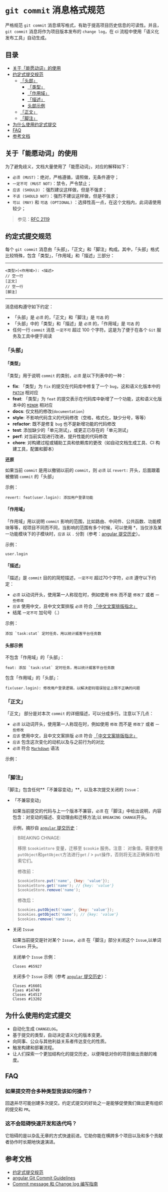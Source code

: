 # `git commit` 消息格式规范

严格规范 `git commit` 消息填写格式，有助于提高项目历史信息的可读性。并且，`git commit` 消息将作为项目版本发布的 `change log`，在 ci 流程中使用「语义化发布工具」自动生成。

## 目录

- [关于「能愿动词」的使用](#关于能愿动词的使用)
- [约定式提交规范](#约定式提交规范)
  - [「头部」](#头部)
    - [「类型」](#类型)
    - [「作用域」](#作用域)
    - [「描述」](#描述)
    - [头部示例](#头部示例)
  - [「正文」](#正文)
  - [「脚注」](#脚注)
- [为什么使用约定式提交](#为什么使用约定式提交)
- [FAQ](#FAQ)
- [参考文档](#参考文档)

## 关于「能愿动词」的使用

为了避免歧义，文档大量使用了「能愿动词」，对应的解释如下：

* `必须 (MUST)`：绝对，严格遵循，请照做，无条件遵守；
* `一定不可 (MUST NOT)`：禁令，严令禁止；
* `应该 (SHOULD)` ：强烈建议这样做，但是不强求；
* `不该 (SHOULD NOT)`：强烈不建议这样做，但是不强求；
* `可以 (MAY)` 和 `可选 (OPTIONAL)` ：选择性高一点，在这个文档内，此词语使用较少；

> 参见：[RFC 2119](http://www.ietf.org/rfc/rfc2119.txt)

## 约定式提交规范

每个 `git commit` 消息由「头部」，「正文」和「脚注」构成。其中，「头部」格式比较特殊，包含「类型」，「作用域」和「描述」三部分：

---
```
<类型>(<作用域>): <描述>
// 空一行
[正文]
// 空一行
[脚注]
```
---

消息结构遵守如下约定：

* 「头部」是 `必须` 的，「正文」和「脚注」是 `可选` 的
* 「头部」中的「类型」和「描述」是 `必须` 的，「作用域」是 `可选` 的
* 任何一行 `commit` 消息 `一定不可` 超过 100 个字符。这是为了便于在各个 `Git` 服务及工具中便于阅读

### 「头部」

#### 「类型」

「类型」用于说明 `commit` 的类别，`必须` 是以下列表中的一种：

* **fix**: 「类型」为 `fix` 的提交在代码库中修复了一个 `bug`，这和语义化版本中的 [`PATCH`](https://semver.org/#summary) 相对应
* **feat**: 「类型」为 `feat` 的提交表示在代码库中新增了一个功能，这和语义化版本中的 [`MINOR`](https://semver.org/#summary) 相对应
* **docs**: 仅文档的修改(`documentation`）
* **style**: 不影响代码含义的代码修改（空格，格式化，缺少分号，等等）
* **refactor**: 既不是修复 `bug` 也不是新增功能的代码修改
* **test**: 添加缺少的「单元测试」，或更正已存在的「单元测试」
* **perf**: 对当前实现进行改进，提升性能的代码修改
* **chore**: 对构建过程或辅助工具和依赖库的更改（如自动文档生成工具、CI 构建工具，配置和脚本）

**还原**

如果当前 `commit` 是用以撤销以前的 `commit`，则 `必须` 以 `revert:` 开头，后面跟着被撤销 `commit` 的「头部」

示例：

```
revert: feat(user.login): 添加用户登录功能
```

#### 「作用域」

「作用域」用以说明 `commit` 影响的范围，比如路由、中间件、公共函数、功能模块等等，视项目不同而不同，当影响的范围有多个时候，可以使用 *，当仅涉及某一功能模块下的子模块时，`应该` 以 `.` 分割（参考：[angular 提交历史](https://github.com/angular/angular.js/commit/e500fb6ddb859cf172d06739fda7492730576de1)）。

示例：
```
user.login
```

#### 「描述」

「描述」是 `commit` 目的的简短描述，`一定不可` 超过70个字符，`必须` 遵守以下约定：

- `必须` 以动词开头，使用第一人称现在时，例如使用 `修改` 而不是 `修改了` 或者 `一些修改`
- `应该` 使用中文，且中文文案排版 `必须` 符合 [「中文文案排版指北」](https://github.com/sparanoid/chinese-copywriting-guidelines/blob/master/README.zh-CN.md)
- 结尾 `一定不可` 加句号（.）

示例：

```
添加 `task:stat` 定时任务，用以统计威客平台任务数 
```

#### 头部示例

不包含「作用域」的「头部」：

```
feat: 添加 `task:stat` 定时任务，用以统计威客平台任务数
```

包含「作用域」的「头部」：

```
fix(user.login): 修改用户登录逻辑，以解决密码错误验证上限不正确的问题
```

### 「正文」

「正文」 部分是对本次 `commit` 的详细描述，可以分成多行。注意以下几点：

- `必须` 以动词开头，使用第一人称现在时，例如使用 `修改` 而不是 `修改了` 或者 `一些修改`
- `应该` 使用中文，且中文文案排版 `必须` 符合 [「中文文案排版指北」](https://github.com/sparanoid/chinese-copywriting-guidelines/blob/master/README.zh-CN.md)
- `应该` 包含这次变化的动机以及与之前行为的对比
- `必须` 符合 [`Markdown`](https://markdown.cn/) 语法

示例：

```

```

### 「脚注」

「脚注」包含任何**「不兼容变动」**，以及本次提交关闭的 `Issue`：

- 「不兼容变动」

  如果当前提交的代码与上一个版本不兼容，`必须` 在「脚注」中给出说明，内容包含：对变动的描述、变动理由和迁移方法;以 `BREAKING CHANGE`开头。

  示例，摘抄自 [`angular` 提交历史](https://github.com/angular/angular.js/commit/73c6467f1468353215dc689c019ed83aa4993c77)：

>  BREAKING CHNAGE:
>
>  移除 `$cookieStore` 变量，迁移至 `$cookie` 服务。注意：
>  对象值，需要使用`putObject`和`getObject`方法进行`get` /    >  `put`操作，否则将无法正确保存/检索它们。
>
>  修改前：
>  ```js
>  $cookieStore.put('name', {key: 'value'});
>  $cookieStore.get('name'); // {key: 'value'}
>  $cookieStore.remove('name');
>  ```
>
>  修改后：
>  ```js
>  $cookies.putObject('name', {key: 'value'});
>  $cookies.getObject('name'); // {key: 'value'}
>  $cookies.remove('name');
>  ```


- 关闭 `Issue`
  
  如果当前提交是针对某个 `Issue`，`必须` 在「脚注」部分关闭这个 `Issue`,以单词 `Closes` 开头。
  
  关闭单个 `Issue` 示例：

  ```
  Closes #65927
  ```

  关闭多个 `Issue` 示例（参考 [`angular` 提交历史](https://github.com/angular/angular.js/commit/5b11145473da01c69b50cc08f1202b5b6be904b1)）：
  
  ```
  Closes #16601
  Fixes #14749
  Closes #14517
  Closes #13202
  ```

## 为什么使用约定式提交

* 自动化生成 `CHANGELOG`。
* 基于提交的类型，自动决定语义化的版本变更。
* 向同事、公众与其他利益关系者传达变化的性质。
* 触发构建和部署流程。
* 让人们探索一个更加结构化的提交历史，以便降低对你的项目做出贡献的难 度。

## FAQ

### 如果提交符合多种类型我该如何操作？

回退并尽可能创建多次提交。约定式提交的好处之一是能够促使我们做出更有组织的提交和 `PR`。

### 这不会阻碍快速开发和迭代吗？

它阻碍的是以杂乱无章的方式快速前进。它助你能在横跨多个项目以及和多个贡献者协作时长期地快速演进。

## 参考文档

- [约定式提交规范](https://www.conventionalcommits.org)
- [angular Git Commit Guidelines](https://github.com/angular/angular.js/blob/master/DEVELOPERS.md#-git-commit-guidelines)
- [Commit message 和 Change log 编写指南](https://www.ruanyifeng.com/blog/2016/01/commit_message_change_log.html)